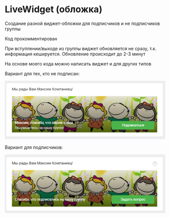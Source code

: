 # LiveWidget (обложка)
Создание разной виджет-обложки для подписчиков и не подписчиков группы

Код прокомментирован

При вступлении/выходе из группы виджет обновляется не сразу, т.к. информация кешируется. Обновление происходит до 2-3 минут

На основе моего кода можно написать виджет и для других типов

Вариант для тех, кто не подписан:

![Вариант для тех, кто не подписан](/unfollower.png?raw=true "Вариант для тех, кто не подписан")

Вариант для подписчиков:

![Вариант для подписчиков](/follower.png?raw=true "Вариант для подписчиков")
